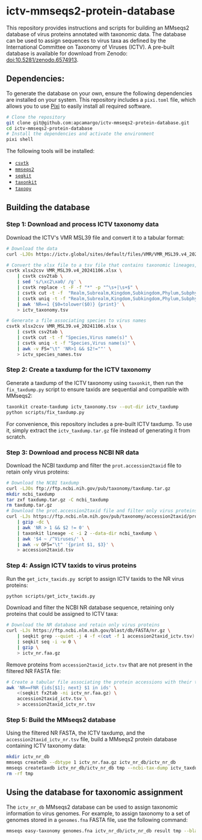 # ictv-mmseqs2-protein-database

This repository provides instructions and scripts for building an MMseqs2 database of virus proteins annotated with taxonomic data. The database can be used to assign sequences to virus taxa as defined by the International Committee on Taxonomy of Viruses (ICTV). A pre-built database is available for download from Zenodo: [doi:10.5281/zenodo.6574913](https://doi.org/10.5281/zenodo.6574913).

## Dependencies:

To generate the database on your own, ensure the following dependencies are installed on your system. This repository includes a `pixi.toml` file, which allows you to use [Pixi](https://pixi.sh/) to easily install all required software.

```bash
# Clone the repository
git clone git@github.com:apcamargo/ictv-mmseqs2-protein-database.git
cd ictv-mmseqs2-protein-database
# Install the dependencies and activate the environment
pixi shell
```

The following tools will be installed:

- [`csvtk`](https://github.com/shenwei356/csvtk)
- [`mmseqs2`](https://github.com/soedinglab/MMseqs2)
- [`seqkit`](https://github.com/shenwei356/seqkit)
- [`taxonkit`](https://github.com/shenwei356/taxonkit)
- [`taxopy`](https://github.com/apcamargo/taxopy)

## Building the database

### Step 1: Download and process ICTV taxonomy data

Download the ICTV's VMR MSL39 file and convert it to a tabular format:

```bash
# Download the data
curl -LJOs https://ictv.global/sites/default/files/VMR/VMR_MSL39.v4_20241106.xlsx

# Convert the xlsx file to a tsv file that contains taxonomic lineages, one per line
csvtk xlsx2csv VMR_MSL39.v4_20241106.xlsx \
    | csvtk csv2tab \
    | sed 's/\xc2\xa0/ /g' \
    | csvtk replace -t -F -f "*" -p "^\s+|\s+$" \
    | csvtk cut -t -f  "Realm,Subrealm,Kingdom,Subkingdom,Phylum,Subphylum,Class,Subclass,Order,Suborder,Family,Subfamily,Genus,Subgenus,Species" \
    | csvtk uniq -t -f "Realm,Subrealm,Kingdom,Subkingdom,Phylum,Subphylum,Class,Subclass,Order,Suborder,Family,Subfamily,Genus,Subgenus,Species" \
    | awk 'NR==1 {$0=tolower($0)} {print}' \
    > ictv_taxonomy.tsv

# Generate a file associating species to virus names
csvtk xlsx2csv VMR_MSL39.v4_20241106.xlsx \
    | csvtk csv2tab \
    | csvtk cut -t -f "Species,Virus name(s)" \
    | csvtk uniq -t -f "Species,Virus name(s)" \
    | awk -v FS="\t" 'NR>1 && $2!=""' \
    > ictv_species_names.tsv
```

### Step 2: Create a taxdump for the ICTV taxonomy

Generate a taxdump of the ICTV taxonomy using `taxonkit`, then run the `fix_taxdump.py` script to ensure taxids are sequential and compatible with MMseqs2:

```bash
taxonkit create-taxdump ictv_taxonomy.tsv --out-dir ictv_taxdump
python scripts/fix_taxdump.py
```

For convenience, this repository includes a pre-built ICTV taxdump. To use it, simply extract the `ictv_taxdump.tar.gz` file instead of generating it from scratch.

### Step 3: Download and process NCBI NR data

Download the NCBI taxdump and filter the `prot.accession2taxid` file to retain only virus proteins:

```bash
# Download the NCBI taxdump
curl -LJOs ftp://ftp.ncbi.nih.gov/pub/taxonomy/taxdump.tar.gz
mkdir ncbi_taxdump
tar zxf taxdump.tar.gz -C ncbi_taxdump
rm taxdump.tar.gz
# Download the prot.accession2taxid file and filter only virus proteins
curl -LJs https://ftp.ncbi.nlm.nih.gov/pub/taxonomy/accession2taxid/prot.accession2taxid.FULL.gz \
    | gzip -dc \
    | awk 'NR > 1 && $2 != 0' \
    | taxonkit lineage -c -i 2 --data-dir ncbi_taxdump \
    | awk '$4 ~ /^Viruses/' \
    | awk -v OFS="\t" '{print $1, $3}' \
    > accession2taxid.tsv
```

### Step 4: Assign ICTV taxids to virus proteins

Run the `get_ictv_taxids.py `script to assign ICTV taxids to the NR virus proteins:

```bash
python scripts/get_ictv_taxids.py
```

Download and filter the NCBI NR database sequence, retaining only proteins that could be assigned to ICTV taxa:

```bash
# Download the NR database and retain only virus proteins
curl -LJs https://ftp.ncbi.nlm.nih.gov/blast/db/FASTA/nr.gz \
    | seqkit grep --quiet -j 4 -f <(cut -f 1 accession2taxid_ictv.tsv) \
    | seqkit seq -i -w 0 \
    | gzip \
    > ictv_nr.faa.gz
```

Remove proteins from `accession2taxid_ictv.tsv` that are not present in the filtered NR FASTA file:

```bash
# Create a tabular file associating the protein accessions with their taxids
awk 'NR==FNR {ids[$1]; next} $1 in ids' \
    <(seqkit fx2tab -ni ictv_nr.faa.gz) \
    accession2taxid_ictv.tsv \
    > accession2taxid_ictv_nr.tsv
```

### Step 5: Build the MMseqs2 database

Using the filtered NR FASTA, the ICTV taxdump, and the `accession2taxid_ictv_nr.tsv` file, build a MMseqs2 protein database containing ICTV taxonomy data:

```bash
mkdir ictv_nr_db
mmseqs createdb --dbtype 1 ictv_nr.faa.gz ictv_nr_db/ictv_nr_db
mmseqs createtaxdb ictv_nr_db/ictv_nr_db tmp --ncbi-tax-dump ictv_taxdump --tax-mapping-file accession2taxid_ictv_nr.tsv
rm -rf tmp
```

## Using the database for taxonomic assignment

The `ictv_nr_db` MMseqs2 database can be used to assign taxonomic information to virus genomes. For example, to assign taxonomy to a set of genomes stored in a `genomes.fna` FASTA file, use the following command:

```bash
mmseqs easy-taxonomy genomes.fna ictv_nr_db/ictv_nr_db result tmp --blacklist "" --tax-lineage 1
```

